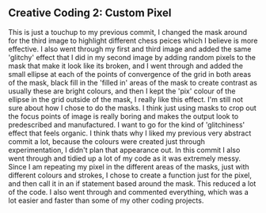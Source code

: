 ## Creative Coding 2: Custom Pixel

This is just a touchup to my previous commit, I changed the mask around for the third image to highlight different chess peices which I believe is more effective. I also went through my first and third image and added the same 'glitchy' effect that I did in my second image by adding random pixels to the mask that make it look like its broken, and I went through and added the small ellipse at each of the points of convergence of the grid in both areas of the mask, black fill in the 'filled in' areas of the mask to create contrast as usually these are bright colours, and then I kept the 'pix' colour of the ellipse in the grid outside of the mask, I really like this effect. I'm still not sure about how I chose to do the masks. I think just using masks to crop out the focus points of image is really boring and makes the output look to predescribed and manufactured. I want to go for the kind of 'glitchiness' effect that feels organic. I think thats why I liked my previous very abstract commit a lot, because the colours were created just through experimentation, I didn't plan that appearance out. In this commit I also went through and tidied up a lot of my code as it was extremely messy. Since I am repeating my pixel in the different areas of the masks, just with different colours and strokes, I chose to create a function just for the pixel, and then call it in an if statement based around the mask. This reduced a lot of the code. I also went through and commented everything, which was a lot easier and faster than some of my other coding projects.